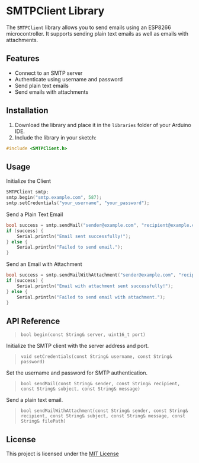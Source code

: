 # SMTPClient Library

The `SMTPClient` library allows you to send emails using an ESP8266 microcontroller. It supports sending plain text emails as well as emails with attachments.

## Features

- Connect to an SMTP server
- Authenticate using username and password
- Send plain text emails
- Send emails with attachments

## Installation

1. Download the library and place it in the `libraries` folder of your Arduino IDE.
2. Include the library in your sketch:

```cpp
#include <SMTPClient.h>
```

## Usage
Initialize the Client

```cpp
SMTPClient smtp;
smtp.begin("smtp.example.com", 587);
smtp.setCredentials("your_username", "your_password");
```

Send a Plain Text Email

```cpp
bool success = smtp.sendMail("sender@example.com", "recipient@example.com", "Subject", "Email body");
if (success) {
    Serial.println("Email sent successfully!");
} else {
    Serial.println("Failed to send email.");
}
```

Send an Email with Attachment

```cpp
bool success = smtp.sendMailWithAttachment("sender@example.com", "recipient@example.com", "Subject", "Email body", "/path/to/attachment.txt");
if (success) {
    Serial.println("Email with attachment sent successfully!");
} else {
    Serial.println("Failed to send email with attachment.");
}
```

## API Reference
> `bool begin(const String& server, uint16_t port)`

Initialize the SMTP client with the server address and port.

> `void setCredentials(const String& username, const String& password)`

Set the username and password for SMTP authentication.

> `bool sendMail(const String& sender, const String& recipient, const String& subject, const String& message)`

Send a plain text email.

> `bool sendMailWithAttachment(const String& sender, const String& recipient, const String& subject, const String& message, const String& filePath)`

## License
This project is licensed under the [MIT License](licence)